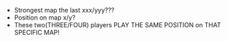 - Strongest map the last xxx/yyy???
- Position on map x/y?
- These two(THREE/FOUR) players PLAY THE SAME POSITION on THAT SPECIFIC MAP!